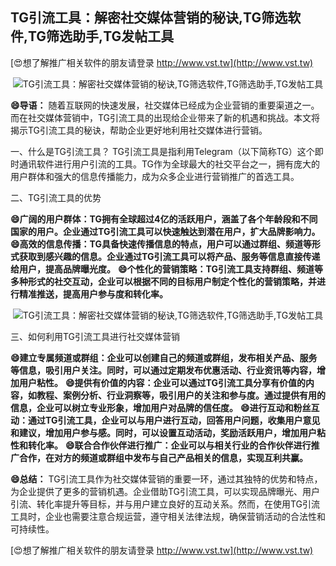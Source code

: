 ## **TG引流工具：解密社交媒体营销的秘诀,TG筛选软件,TG筛选助手,TG发帖工具**

[😍想了解推广相关软件的朋友请登录 http://www.vst.tw](http://www.vst.tw)

 <center><img src="https://vst.tw/MP4/tuiguang/png/5.png" alt="TG引流工具：解密社交媒体营销的秘诀,TG筛选软件,TG筛选助手,TG发帖工具"></center>

**😄导语：**
随着互联网的快速发展，社交媒体已经成为企业营销的重要渠道之一。而在社交媒体营销中，TG引流工具的出现给企业带来了新的机遇和挑战。本文将揭示TG引流工具的秘诀，帮助企业更好地利用社交媒体进行营销。

一、什么是TG引流工具？
TG引流工具是指利用Telegram（以下简称TG）这个即时通讯软件进行用户引流的工具。TG作为全球最大的社交平台之一，拥有庞大的用户群体和强大的信息传播能力，成为众多企业进行营销推广的首选工具。

二、TG引流工具的优势

**😄广阔的用户群体：TG拥有全球超过4亿的活跃用户，涵盖了各个年龄段和不同国家的用户。企业通过TG引流工具可以快速触达到潜在用户，扩大品牌影响力。**
**😄高效的信息传播：TG具备快速传播信息的特点，用户可以通过群组、频道等形式获取到感兴趣的信息。企业通过TG引流工具可以将产品、服务等信息直接传递给用户，提高品牌曝光度。**
**😄个性化的营销策略：TG引流工具支持群组、频道等多种形式的社交互动，企业可以根据不同的目标用户制定个性化的营销策略，并进行精准推送，提高用户参与度和转化率。**

 <center><img src="https://vst.tw/MP4/tuiguang/png/6.png" alt="TG引流工具：解密社交媒体营销的秘诀,TG筛选软件,TG筛选助手,TG发帖工具"></center>

三、如何利用TG引流工具进行社交媒体营销

**😄建立专属频道或群组：企业可以创建自己的频道或群组，发布相关产品、服务等信息，吸引用户关注。同时，可以通过定期发布优惠活动、行业资讯等内容，增加用户粘性。**
**😄提供有价值的内容：企业可以通过TG引流工具分享有价值的内容，如教程、案例分析、行业洞察等，吸引用户的关注和参与度。通过提供有用的信息，企业可以树立专业形象，增加用户对品牌的信任度。**
**😄进行互动和粉丝互动：通过TG引流工具，企业可以与用户进行互动，回答用户问题，收集用户意见和建议，增加用户参与感。同时，可以设置互动活动，奖励活跃用户，增加用户粘性和转化率。**
**😄联合合作伙伴进行推广：企业可以与相关行业的合作伙伴进行推广合作，在对方的频道或群组中发布与自己产品相关的信息，实现互利共赢。**

**😄总结：**
TG引流工具作为社交媒体营销的重要一环，通过其独特的优势和特点，为企业提供了更多的营销机遇。企业借助TG引流工具，可以实现品牌曝光、用户引流、转化率提升等目标，并与用户建立良好的互动关系。然而，在使用TG引流工具时，企业也需要注意合规运营，遵守相关法律法规，确保营销活动的合法性和可持续性。

[😍想了解推广相关软件的朋友请登录 http://www.vst.tw](http://www.vst.tw)



